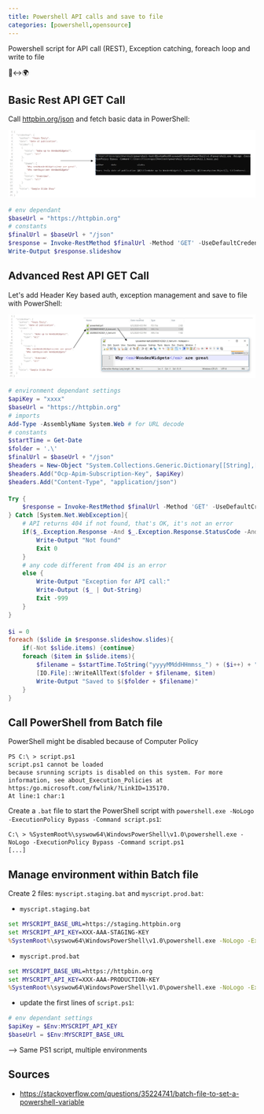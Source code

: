 ```yaml
---
title: Powershell API calls and save to file
categories: [powershell,opensource]
---
```


Powershell script for API call (REST), Exception catching, foreach loop and write to file

<p class="text-center">📂↔️🌍</p>

<!--more-->

## Basic Rest API GET Call

Call [httpbin.org/json](https://httpbin.org/json) and fetch basic data in PowerShell:

![todo](/assets/images/2020/powershell-api-call-basic-save-file.jpg)

```powershell
# env dependant
$baseUrl = "https://httpbin.org"
# constants
$finalUrl = $baseUrl + "/json"
$response = Invoke-RestMethod $finalUrl -Method 'GET' -UseDefaultCredentials # UseDefaultCredentials for default proxy
Write-Output $response.slideshow
```

## Advanced Rest API GET Call
Let's add Header Key based auth, exception management and save to file with PowerShell:

![todo](/assets/images/2020/powershell-api-call-save-file.jpg)

```powershell
# environment dependant settings
$apiKey = "xxxx"
$baseUrl = "https://httpbin.org"
# imports
Add-Type -AssemblyName System.Web # for URL decode
# constants
$startTime = Get-Date
$folder = '.\'
$finalUrl = $baseUrl + "/json"
$headers = New-Object "System.Collections.Generic.Dictionary[[String],[String]]"
$headers.Add("Ocp-Apim-Subscription-Key", $apiKey)
$headers.Add("Content-Type", "application/json")

Try {
	$response = Invoke-RestMethod $finalUrl -Method 'GET' -UseDefaultCredentials -Headers $headers
} Catch [System.Net.WebException]{
	# API returns 404 if not found, that's OK, it's not an error
	if($_.Exception.Response -And $_.Exception.Response.StatusCode -And $_.Exception.Response.StatusCode.value__.equals(404)){
		Write-Output "Not found"
		Exit 0
	}
	# any code different from 404 is an error
	else {
		Write-Output "Exception for API call:"
		Write-Output ($_ | Out-String)
		Exit -999
	}
}

$i = 0
foreach ($slide in $response.slideshow.slides){
	if(-Not $slide.items) {continue}
	foreach ($item in $slide.items){
		$filename = $startTime.ToString("yyyyMMddHHmmss_") + ($i++) + "_item.xml" # 20200515160425_2_item.xml
		[IO.File]::WriteAllText($folder + $filename, $item)
		Write-Output "Saved to $($folder + $filename)"
	}
}
```

## Call PowerShell from Batch file

PowerShell might be disabled because of Computer Policy

```console
PS C:\ > script.ps1
script.ps1 cannot be loaded
because srunning scripts is disabled on this system. For more information, see about_Execution_Policies at
https:/go.microsoft.com/fwlink/?LinkID=135170.
At line:1 char:1
```

Create a `.bat` file to start the PowerShell script with `powershell.exe -NoLogo -ExecutionPolicy Bypass -Command script.ps1`:
```console
C:\ > %SystemRoot%\syswow64\WindowsPowerShell\v1.0\powershell.exe -NoLogo -ExecutionPolicy Bypass -Command script.ps1
[...]
```

## Manage environment within Batch file
Create 2 files: `myscript.staging.bat` and `myscript.prod.bat`:

- `myscript.staging.bat`
```bat
set MYSCRIPT_BASE_URL=https://staging.httpbin.org
set MYSCRIPT_API_KEY=XXX-AAA-STAGING-KEY
%SystemRoot%\syswow64\WindowsPowerShell\v1.0\powershell.exe -NoLogo -ExecutionPolicy Bypass -Command %~dp0script.ps1
```

- `myscript.prod.bat`
```bat
set MYSCRIPT_BASE_URL=https://httpbin.org
set MYSCRIPT_API_KEY=XXX-AAA-PRODUCTION-KEY
%SystemRoot%\syswow64\WindowsPowerShell\v1.0\powershell.exe -NoLogo -ExecutionPolicy Bypass -Command %~dp0script.ps1
```

- update the first lines of `script.ps1`:
```powershell
# env dependant settings
$apiKey = $Env:MYSCRIPT_API_KEY
$baseUrl = $Env:MYSCRIPT_BASE_URL
```

--> Same PS1 script, multiple environments

## Sources
- https://stackoverflow.com/questions/35224741/batch-file-to-set-a-powershell-variable

